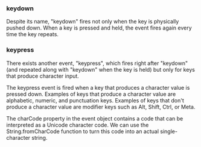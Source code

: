 ### keydown

Despite its name, "keydown" fires not only when the key is physically
pushed down. When a key is pressed and held, the event fires again
every time the key repeats.

### keypress

There exists another event, "keypress", which fires right after
"keydown" (and repeated along with "keydown" when the key is held)
but only for keys that produce character input.

The keypress event is fired when a key that produces a character
value is pressed down. Examples of keys that produce a character
value are alphabetic, numeric, and punctuation keys. Examples of
keys that don't produce a character value are modifier keys such
as Alt, Shift, Ctrl, or Meta.

The charCode property in the event object contains a code that can
be interpreted as a Unicode character code. We can use the
String.fromCharCode function to turn this code into an actual
single-character string.


